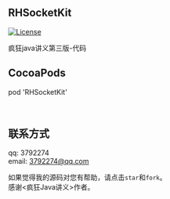## RHSocketKit
[![License](https://img.shields.io/cocoapods/l/RHSocketKit.svg)](http://cocoadocs.org/docsets/RHSocketKit)

疯狂java讲义第三版-代码</br> 


## CocoaPods
pod 'RHSocketKit'
 
   
</br>

## 联系方式
qq:        3792274<br/>
email:     <3792274@qq.com><br/>

如果觉得我的源码对您有帮助，请点击`star`和`fork`。</br>
感谢<疯狂Java讲义>作者。</br>
